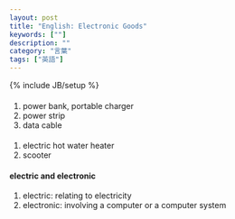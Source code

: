 ```yaml
---
layout: post
title: "English: Electronic Goods"
keywords: [""]
description: ""
category: "言葉"
tags: ["英語"]
---
```

{% include JB/setup %}

####
1. power bank, portable charger
2. power strip
3. data cable

####
1. electric hot water heater
2. scooter

#### electric and electronic
1. electric: relating to electricity
2. electronic: involving a computer or a computer system



